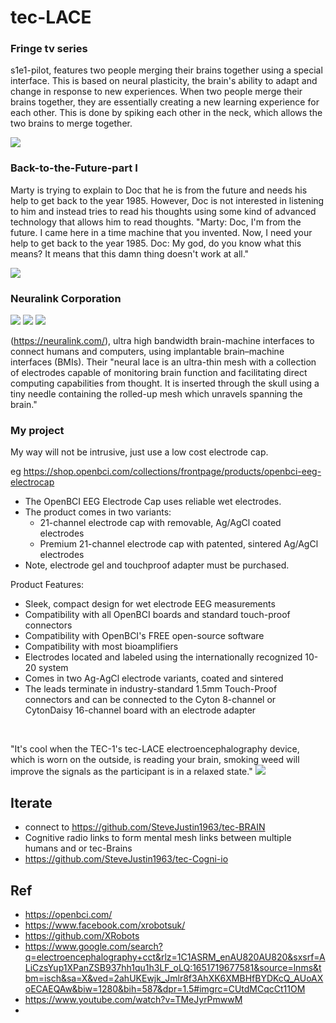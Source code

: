 # tec-LACE
### Fringe tv series
s1e1-pilot, features two people merging their brains together using a special interface. This is based on neural plasticity, the brain's ability to adapt and change in response to new experiences. When two people merge their brains together, they are essentially creating a new learning experience for each other. This is done by spiking each other in the neck, which allows the two brains to merge together.

![](https://github.com/SteveJustin1963/tec-LACE/blob/master/pics/ftvs1e3.png)


### Back-to-the-Future-part I

Marty is trying to explain to Doc that he is from the future and needs his help to get back to the year 1985. However, Doc is not interested in listening to him and instead tries to read his thoughts using some kind of advanced technology that allows him to read thoughts. "Marty: Doc, I'm from the future. I came here in a time machine that you invented. Now, I need your help to get back to the year 1985. Doc: My god, do you know what this means? It means that this damn thing doesn't work at all." 

![](https://github.com/SteveJustin1963/tec-LACE/blob/master/pics/doc3.png)

### Neuralink Corporation 

![](https://github.com/SteveJustin1963/tec-LACE/blob/master/pics/idea1.png)
![](https://github.com/SteveJustin1963/tec-LACE/blob/master/pics/idea2.png)
![](https://github.com/SteveJustin1963/tec-LACE/blob/master/pics/idea3.png)



(https://neuralink.com/), ultra high bandwidth brain-machine interfaces to connect humans and computers, using implantable brain–machine interfaces (BMIs). Their "neural lace is an ultra-thin mesh with a collection of electrodes capable of monitoring brain function and facilitating direct computing capabilities from thought. It is inserted through the skull using a tiny needle containing the rolled-up mesh which unravels spanning the brain." 


### My project

My way will not be intrusive, just use a low cost electrode cap. 

eg https://shop.openbci.com/collections/frontpage/products/openbci-eeg-electrocap

- The OpenBCI EEG Electrode Cap uses reliable wet electrodes. 
- The product comes in two variants:
  - 21-channel electrode cap with removable, Ag/AgCl coated electrodes
  - Premium 21-channel electrode cap with patented, sintered Ag/AgCl electrodes
- Note, electrode gel and touchproof adapter must be purchased.

Product Features: 
- Sleek, compact design for wet electrode EEG measurements
- Compatibility with all OpenBCI boards and standard touch-proof connectors
- Compatibility with OpenBCI's FREE open-source software
- Compatibility with most bioamplifiers
- Electrodes located and labeled using the internationally recognized 10-20 system
- Comes in two Ag-AgCl electrode variants, coated and sintered
- The leads terminate in industry-standard 1.5mm Touch-Proof connectors and can be connected to the Cyton 8-channel or CytonDaisy 16-channel board with an electrode adapter

![]()
![]()


"It's cool when the TEC-1's tec-LACE electroencephalography device, which is worn on the outside, is reading your brain, smoking weed will improve the signals as the participant is in a relaxed state." 
![](https://github.com/SteveJustin1963/tec-LACE/blob/master/pics/emsw2.png)





## Iterate
- connect to https://github.com/SteveJustin1963/tec-BRAIN
- Cognitive radio links to form mental mesh links between multiple humans and or tec-Brains
- https://github.com/SteveJustin1963/tec-Cogni-io


## Ref
- https://openbci.com/
- https://www.facebook.com/xrobotsuk/
- https://github.com/XRobots
- https://www.google.com/search?q=electroencephalography+cct&rlz=1C1ASRM_enAU820AU820&sxsrf=ALiCzsYup1XPanZSB937hh1qu1h3LF_oLQ:1651719677581&source=lnms&tbm=isch&sa=X&ved=2ahUKEwjk_Jmlr8f3AhXK6XMBHfBYDKcQ_AUoAXoECAEQAw&biw=1280&bih=587&dpr=1.5#imgrc=CUtdMCqcCt11OM
- https://www.youtube.com/watch?v=TMeJyrPmwwM
- 



